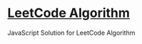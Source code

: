 # [LeetCode Algorithm](https://leetcode.com/problemset/all/)

JavaScript Solution for LeetCode Algorithm
